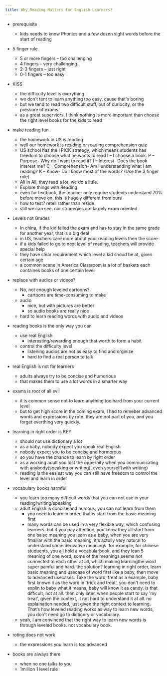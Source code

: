```yaml
---
title: Why Reading Matters for English Learners?
---
```


- prerequisite
  - kids needs to know Phonics and a few dozen sight words before the start of reading

- 5 finger rule
  - 5 or more fingers – too challenging
  - 4 fingers – very challenging
  - 2-3 fingers – just right
  - 0-1 fingers – too easy
- KISS
  - the difficulty level is everything
  - we don't tent to learn anything too easy, cause that's boring
  - but we tend to read two difficult stuff, out of curiocity, or the pressure of exams
  - as a great superviors, I think nothing is more important than choose the right level books for the kids to read
- make reading fun
  - the homework in US is reading
  - well our homework is residing or reading comprehension quiz
  - US school has the I PICK strategy, which means students has freedom to choose what he wants to read
    I – I choose a book.
    P – Purpose- Why do I want to read it?
    I – Interest- Does the book interest me?
    C – Comprehension- Am I understanding what I am reading?
    K – Know- Do I know most of the words? (Use the 3 finger rule)
  - All in All, they read a lot, we do a little.
  - Explore things with Reading
  - even for textbook, the teacher only require students understand 70% before move on, this is hugely different from ours
  - how to test? retell rather than reside
  - still we can see, our stragegies are largely exam oriented
- Levels not Grades
  - In china, if the kid failed the exam and has to stay in the same grade for another year, that is a big deal
  - in US, teachers care more about your reading levels then the score
  - if a kids failed to go to next level of reading, teachers will provide special help 
  - they have clear requirement which level a kid shoud be at, given certain age
  - a common scene in America Classroom is a lot of baskets each containes books of one certain level
- replace with audios or videos?
  - No, not enough leveled cartoons?
    - cartoons are time-consuming to make
  - audio
    - nice, but with pictures are better
    - so audio books are really nice
  - hard to learn reading words with audio and videos
  
- reading books is the only way you can 
  - use real English
    - interesting/rewarding enough that worth to form a habit
  - control the difficulty level
    - listening audios are not as easy to find and orginize
    - hard to find a real person to talk  

- real English is not for learners
  - adults always try to be concise and humorious
  - that makes them to use a lot words in a smarter way

- exams is root of all evil
  - it is common sense not to learn anything too hard from your current level
  - but to get high score in the coming exam, I had to remeber advanced words and expressions by rote. they are not part of you, and you forget everthing very quickly.

- learning in right order is KEY
  - should not use dictionary a lot
  - as a baby, nobody expect you speak real English
  - nobody expect you to be concise and hormorous 
  - so you have the chance to learn by right order
  - as a working adult you lost the oppernity when you communicating with anybody(speaking or writing), even yourself(with writing)
  - reading is the easiest way you can still have freedom to control the level and learn in order

- vocabulary books harmful
  - you learn too many difficult words that you can not use in your reading/writing/speaking
  - adult English is concise and humous, you can not learn from them
    - you need to learn in order, that is start from the basic meaning first
    - many words can be used in a very flexible way, which confusing learners. but if you pay attention, you know they all start from one baisc meaning you learn as a baby, when you are very fmailiar with the basic meaning, it's actully very natural to understand some derivative meanings. for example, for chinese studuents, you all hold a vocabularbook, and they lean 5 meaning of one word, some of the meanings seems not connected to each other at all, which making learningthe word super painful and hard. the solution? learning in right order, learn basic meaning and usecase of word first like a baby, then move to advanced usecases. Take the word, treat as a example, baby first known it as the word in 'trick and treat', you don't need to explin to baby what it means, baby will know it as candy. is that difficult, not at all. then only later, when people start to say 'my treat', given the context, it not hard to understand it at all. no explaination needed, just given the right context to learning. That‘s how leveled reading works as way to learn new words, you don't need go to dictionry or vocabulary.
  - yeah, I am convinced that the right way to learn new words is through leveled books. not vocabulary book.
- roting does not work
  - the expressions you learn is too advanced 

- books are always there
  - when no one talks to you
  - 1million 1 level rule
